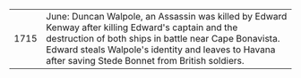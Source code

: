 |||
|---|---|
| 1715 | June: Duncan Walpole, an Assassin was killed by Edward Kenway after killing Edward's captain and the destruction of both ships in battle near Cape Bonavista. Edward steals Walpole's identity and leaves to Havana after saving Stede Bonnet from British soldiers. <br/> | July: Edward Kenway, posing as the Assassin Duncan Walpole, was inducted into the Templar Order by Grand Master Laureano de Torres Y Ayala along side Woodes Rogers and Julien de Casse.BLURP| 


